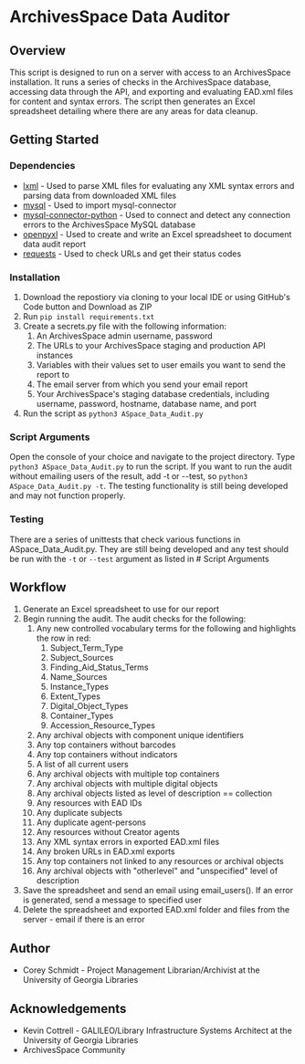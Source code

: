 # ArchivesSpace Data Auditor

## Overview
This script is designed to run on a server with access to an ArchivesSpace installation. It runs a series of checks 
in the ArchivesSpace database, accessing data through the API, and exporting and evaluating EAD.xml files for content 
and syntax errors. The script then generates an Excel spreadsheet detailing where there are any areas for data cleanup.

## Getting Started

### Dependencies

- [lxml](https://lxml.de/) - Used to parse XML files for evaluating any XML syntax errors and parsing data from 
downloaded XML files
- [mysql](https://dev.mysql.com/doc/connector-python/en/) - Used to import mysql-connector
- [mysql-connector-python](https://dev.mysql.com/doc/connector-python/en/) - Used to connect and detect any connection 
errors to the ArchivesSpace MySQL database
- [openpyxl](https://openpyxl.readthedocs.io/en/stable/) - Used to create and write an Excel spreadsheet to document
data audit report
- [requests](https://docs.python-requests.org/en/latest/index.html) - Used to check URLs and get their status codes

### Installation

1. Download the repostiory via cloning to your local IDE or using GitHub's Code button and Download as ZIP
2. Run `pip install requirements.txt`
3. Create a secrets.py file with the following information:
   1. An ArchivesSpace admin username, password
   2. The URLs to your ArchivesSpace staging and production API instances
   3. Variables with their values set to user emails you want to send the report to
   4. The email server from which you send your email report
   5. Your ArchivesSpace's staging database credentials, including username, password, hostname, database name, and port
4. Run the script as `python3 ASpace_Data_Audit.py`

### Script Arguments
Open the console of your choice and navigate to the project directory. Type `python3 ASpace_Data_Audit.py` to run the 
script. If you want to run the audit without emailing users of the result, add -t or --test, so 
`python3 ASpace_Data_Audit.py -t`. The testing functionality is still being developed and may not function properly.

### Testing
There are a series of unittests that check various functions in ASpace_Data_Audit.py. They are still being developed and
any test should be run with the `-t` or `--test` argument as listed in # Script Arguments

## Workflow

1. Generate an Excel spreadsheet to use for our report
2. Begin running the audit. The audit checks for the following:
   1. Any new controlled vocabulary terms for the following and highlights the row in red:
      1. Subject_Term_Type
      2. Subject_Sources
      3. Finding_Aid_Status_Terms
      4. Name_Sources
      5. Instance_Types
      6. Extent_Types
      7. Digital_Object_Types
      8. Container_Types
      9. Accession_Resource_Types
   2. Any archival objects with component unique identifiers
   3. Any top containers without barcodes
   4. Any top containers without indicators
   5. A list of all current users
   6. Any archival objects with multiple top containers
   7. Any archival objects with multiple digital objects
   8. Any archival objects listed as level of description == collection
   9. Any resources with EAD IDs
   10. Any duplicate subjects
   11. Any duplicate agent-persons
   12. Any resources without Creator agents
   13. Any XML syntax errors in exported EAD.xml files
   14. Any broken URLs in EAD.xml exports
   15. Any top containers not linked to any resources or archival objects
   16. Any archival objects with "otherlevel" and "unspecified" level of description
3. Save the spreadsheet and send an email using email_users(). If an error is generated, send a message to specified 
user
4. Delete the spreadsheet and exported EAD.xml folder and files from the server - email if there is an error

## Author

- Corey Schmidt - Project Management Librarian/Archivist at the University of Georgia Libraries

## Acknowledgements

- Kevin Cottrell - GALILEO/Library Infrastructure Systems Architect at the University of Georgia Libraries
- ArchivesSpace Community
    

